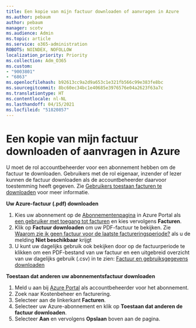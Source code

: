 ```yaml
---
title: Een kopie van mijn factuur downloaden of aanvragen in Azure
ms.author: pebaum
author: pebaum
manager: scotv
ms.audience: Admin
ms.topic: article
ms.service: o365-administration
ROBOTS: NOINDEX, NOFOLLOW
localization_priority: Priority
ms.collection: Adm_O365
ms.custom:
- "9003801"
- "6863"
ms.openlocfilehash: b92613cc9a2d9a653c1e321fb566c99e383fe8bc
ms.sourcegitcommit: 8bc60ec34bc1e40685e3976576e04a2623f63a7c
ms.translationtype: HT
ms.contentlocale: nl-NL
ms.lasthandoff: 04/15/2021
ms.locfileid: "51820857"
---
```

# <a name="download-or-request-a-copy-of-my-bill-in-azure"></a>Een kopie van mijn factuur downloaden of aanvragen in Azure

U moet de rol accountbeheerder voor een abonnement hebben om de factuur te downloaden. Gebruikers met de rol eigenaar, inzender of lezer kunnen de factuur downloaden als de accountbeheerder daarvoor toestemming heeft gegeven. Zie [Gebruikers toestaan facturen te downloaden](https://docs.microsoft.com/azure/cost-management-billing/manage/manage-billing-access#opt-in) voor meer informatie.

**Uw Azure-factuur (.pdf) downloaden**

1. Kies uw abonnement op de [Abonnementenpagina](https://portal.azure.com/#blade/Microsoft_Azure_Billing/SubscriptionsBlade) in Azure Portal als [een gebruiker met toegang tot facturen](https://docs.microsoft.com/azure/cost-management-billing/manage/manage-billing-access?WT.mc_id=Portal-Microsoft_Azure_Support) en kies vervolgens **Facturen**.
2. Klik op **Factuur downloaden** om uw PDF-factuur te bekijken. Zie [Waarom zie ik geen factuur voor de laatste factureringsperiode?](https://docs.microsoft.com/azure/cost-management-billing/manage/download-azure-invoice-daily-usage-date?WT.mc_id=Portal-Microsoft_Azure_Support#noinvoice) als u de melding **Niet beschikbaar** krijgt
3. U kunt uw dagelijks gebruik ook bekijken door op de factuurperiode te klikken om een PDF-bestand van uw factuur en een uitgebreid overzicht van uw dagelijks gebruik (.csv) in te zien: [Factuur en gebruiksgegevens downloaden](https://docs.microsoft.com/azure/cost-management-billing/manage/download-azure-invoice-daily-usage-date?WT.mc_id=Portal-Microsoft_Azure_Support)  

**Toestaan dat anderen uw abonnementsfactuur downloaden**

1. Meld u aan bij [Azure Portal](https://portal.azure.com/) als accountbeheerder voor het abonnement.
2. Zoek naar Kostenbeheer en facturering.
3. Selecteer aan de linkerkant **Facturen**.
4. Selecteer uw Azure-abonnement en klik op **Toestaan dat anderen de factuur downloaden**.
5. Selecteer **Aan** en vervolgens **Opslaan** boven aan de pagina.
